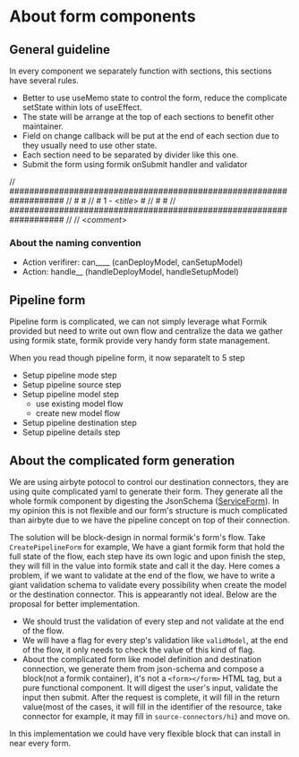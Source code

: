 # About form components

## General guideline

In every component we separately function with sections, this sections have several rules.

- Better to use useMemo state to control the form, reduce the complicate setState within lots of useEffect.
- The state will be arrange at the top of each sections to benefit other maintainer.
- Field on change callback will be put at the end of each section due to they usually need to use other state.
- Each section need to be separated by divider like this one.
- Submit the form using formik onSubmit handler and validator

// ###################################################################
// # #
// # 1 - <_title_> #
// # #
// ###################################################################
//
// <_comment_>

### About the naming convention

- Action verifirer: can\_\_\_\_ (canDeployModel, canSetupModel)
- Action: handle\_\_ (handleDeployModel, handleSetupModel)

## Pipeline form

Pipeline form is complicated, we can not simply leverage what Formik provided but need to write out own flow and centralize the data we gather using formik state, formik provide very handy form state management.

When you read though pipeline form, it now separatelt to 5 step

- Setup pipeline mode step
- Setup pipeline source step
- Setup pipeline model step
  - use existing model flow
  - create new model flow
- Setup pipeline destination step
- Setup pipeline details step

## About the complicated form generation

We are using airbyte potocol to control our destination connectors, they are using quite complicated yaml to generate their form. They generate all the whole formik component by digesting the JsonSchema ([ServiceForm](https://github.com/airbytehq/airbyte/blob/8076b56f3718d6fe054b660a838f2c1c6890ffc2/airbyte-webapp/src/views/Connector/ServiceForm/ServiceForm.tsx)). In my opinion this is not flexible and our form's structure is much complicated than airbyte due to we have the pipeline concept on top of their connection.

The solution will be block-design in normal formik's form's flow. Take `CreatePipelineForm` for example, We have a giant formik form that hold the full state of the flow, each step have its own logic and upon finish the step, they will fill in the value into formik state and call it the day. Here comes a problem, if we want to validate at the end of the flow, we have to write a giant validation schema to validate every possibility when create the model or the destination connector. This is appearantly not ideal. Below are the proposal for better implementation.

- We should trust the validation of every step and not validate at the end of the flow.
- We will have a flag for every step's validation like `validModel`, at the end of the flow, it only needs to check the value of this kind of flag.
- About the complicated form like model definition and destination connection, we generate them from json-schema and compose a block(not a formik container), it's not a `<form></form>` HTML tag, but a pure functional component. It will digest the user's input, validate the input then submit. After the request is complete, it will fill in the return value(most of the cases, it will fill in the identifier of the resource, take connector for example, it may fill in `source-connectors/hi`) and move on.

In this implementation we could have very flexible block that can install in near every form.
